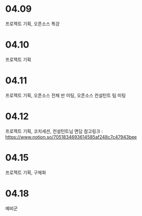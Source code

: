 # 04.09
프로젝트 기획, 오픈소스 특강

# 04.10 
프로젝트 기획

# 04.11
프로젝트 기획, 오픈소스 전체 반 미팅, 오픈소스 컨설턴트 팀 미팅

# 04.12 
프로젝트 기획, 코치세션, 컨설턴트님 면담 
참고링크 : https://www.notion.so/7051834693614585af248c7c47943bee

# 04.15
 프로젝트 기획, 구체화

 # 04.18
 예비군 
